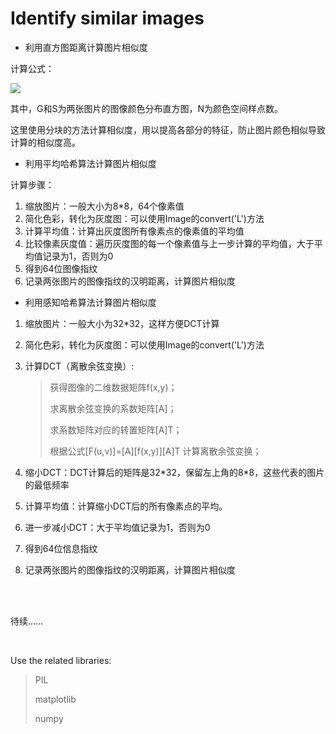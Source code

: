 # Identify similar images

- 利用直方图距离计算图片相似度

计算公式：

<img src="http://chart.googleapis.com/chart?cht=tx&chl=Sim(G,S)=\frac{1}{N}\sum_{i=1}^{N}{(1-\frac{|g_i-s_i|}{Max(g_i,s_i)})}" style="border:none;">

其中，G和S为两张图片的图像颜色分布直方图，N为颜色空间样点数。

这里使用分块的方法计算相似度，用以提高各部分的特征，防止图片颜色相似导致计算的相似度高。

- 利用平均哈希算法计算图片相似度

计算步骤：

1. 缩放图片：一般大小为8*8，64个像素值
2. 简化色彩，转化为灰度图：可以使用Image的convert('L')方法
3. 计算平均值：计算出灰度图所有像素点的像素值的平均值
4. 比较像素灰度值：遍历灰度图的每一个像素值与上一步计算的平均值，大于平均值记录为1，否则为0
5. 得到64位图像指纹
6. 记录两张图片的图像指纹的汉明距离，计算图片相似度

- 利用感知哈希算法计算图片相似度

1. 缩放图片：一般大小为32*32，这样方便DCT计算
2. 简化色彩，转化为灰度图：可以使用Image的convert('L')方法
3. 计算DCT（离散余弦变换）:
    > 获得图像的二维数据矩阵f(x,y)；
    >
    > 求离散余弦变换的系数矩阵[A]；
    >
    > 求系数矩阵对应的转置矩阵[A]T；
    >
    > 根据公式[F(u,v)]=[A][f(x,y)][A]T 计算离散余弦变换；

4. 缩小DCT：DCT计算后的矩阵是32\*32，保留左上角的8\*8，这些代表的图片的最低频率
5. 计算平均值：计算缩小DCT后的所有像素点的平均。
6. 进一步减小DCT：大于平均值记录为1，否则为0
7. 得到64位信息指纹
8. 记录两张图片的图像指纹的汉明距离，计算图片相似度

<br><br>

待续……


<br>

Use the related libraries:
>
> PIL
>
> matplotlib
>
> numpy
